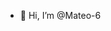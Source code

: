 - 👋 Hi, I’m @Mateo-6
<!---
Mateo-6/Mateo-6 is a ✨ special ✨ repository because its `README.md` (this file) appears on your GitHub profile.
You can click the Preview link to take a look at your changes.
--->
